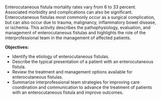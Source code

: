 Enterocutaneous fistula mortality rates vary from 6 to 33 percent. Associated morbidity and complications can also be significant. Enterocutaneous fistulas most commonly occur as a surgical complication, but can also occur due to trauma, malignancy, inflammatory bowel disease, or ischemia. This activity describes the pathophysiology, evaluation, and management of enterocutaneous fistulas and highlights the role of the interprofessional team in the management of affected patients.

**Objectives:**
- Identify the etiology of enterocutaneous fistulas.
- Describe the typical presentation of a patient with an enterocutaneous fistula.
- Review the treatment and management options available for enterocutaneous fistulas.
- Summarize interprofessional team strategies for improving care coordination and communication to advance the treatment of patients with an enterocutaneous fistula and improve outcomes.